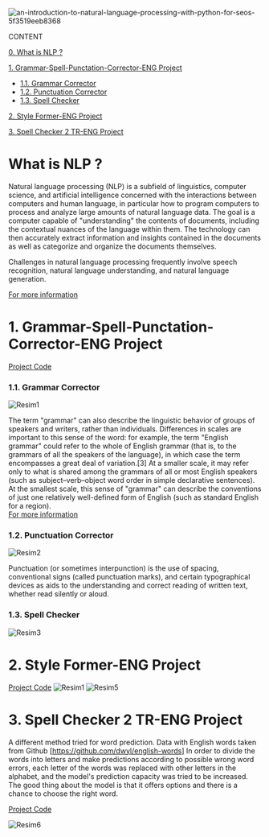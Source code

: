 ![an-introduction-to-natural-language-processing-with-python-for-seos-5f3519eeb8368](https://user-images.githubusercontent.com/88277713/154839789-8279cfa9-07c8-4bc3-967d-15a01aa3985f.png)

CONTENT

[0. What is NLP ?](https://github.com/Dodger22/NLP-Natural-Language-Processing-/blob/main/README.md#what-is-nlp-)

[1. Grammar-Spell-Punctation-Corrector-ENG Project](https://github.com/Dodger22/NLP-Natural-Language-Processing-/blob/main/README.md#1-grammar-spell-punctation-corrector-eng-project)
- [1.1. Grammar Corrector](https://github.com/Dodger22/NLP-Natural-Language-Processing-/blob/main/README.md#1-grammar-corrector)
- [1.2. Punctuation Corrector](https://github.com/Dodger22/NLP-Natural-Language-Processing-/blob/main/README.md#2-punctuation-corrector)
- [1.3. Spell Checker](https://github.com/Dodger22/NLP-Natural-Language-Processing-/blob/main/README.md#3-spell-checker)

[2. Style Former-ENG Project](https://github.com/Dodger22/NLP-Natural-Language-Processing-/blob/main/README.md#2-style-former-eng-project)

[3. Spell Checker 2 TR-ENG Project](https://github.com/Dodger22/NLP-Natural-Language-Processing-/blob/main/README.md#3-spell-checker-2-tr-eng-project)

# What is NLP ?

Natural language processing (NLP) is a subfield of linguistics, computer science, and artificial intelligence concerned with the interactions between computers and human language, in particular how to program computers to process and analyze large amounts of natural language data. The goal is a computer capable of "understanding" the contents of documents, including the contextual nuances of the language within them. The technology can then accurately extract information and insights contained in the documents as well as categorize and organize the documents themselves.

Challenges in natural language processing frequently involve speech recognition, natural language understanding, and natural language generation. 

[For more information](https://en.wikipedia.org/wiki/Natural_language_processing)

# 1. Grammar-Spell-Punctation-Corrector-ENG Project
[Project Code](https://github.com/Dodger22/NLP-Natural-Language-Processing-/blob/main/Grammar-Spell-Punctation-Corrector-ENG.ipynb)
### 1.1. Grammar Corrector
![Resim1](https://user-images.githubusercontent.com/88277713/157423923-0f82e214-58fe-43a5-8129-690db1a1e5a2.png)

The term "grammar" can also describe the linguistic behavior of groups of speakers and writers, rather than individuals. Differences in scales are important to this sense of the word: for example, the term "English grammar" could refer to the whole of English grammar (that is, to the grammars of all the speakers of the language), in which case the term encompasses a great deal of variation.[3] At a smaller scale, it may refer only to what is shared among the grammars of all or most English speakers (such as subject–verb–object word order in simple declarative sentences). At the smallest scale, this sense of "grammar" can describe the conventions of just one relatively well-defined form of English (such as standard English for a region).  
[For more information](https://en.wikipedia.org/wiki/Grammar)

### 1.2. Punctuation Corrector
![Resim2](https://user-images.githubusercontent.com/88277713/157428502-31515562-6aac-4f67-8c9f-ca8246ff22ff.png)

Punctuation (or sometimes interpunction) is the use of spacing, conventional signs (called punctuation marks), and certain typographical devices as aids to the understanding and correct reading of written text, whether read silently or aloud.

### 1.3. Spell Checker
![Resim3](https://user-images.githubusercontent.com/88277713/157428683-283ae4d9-274e-42fb-88f2-48ee73976496.png)

# 2. Style Former-ENG Project
[Project Code](https://github.com/Dodger22/NLP-Natural-Language-Processing-/blob/main/SpellingChecker2TR-ENG.ipynb)
![Resim1](https://user-images.githubusercontent.com/88277713/157613386-27f70154-885f-419f-b156-8e1f42598f65.png)
![Resim5](https://user-images.githubusercontent.com/88277713/157429769-7c292096-6ea1-4824-9fe6-51f949dbf781.png)

# 3. Spell Checker 2 TR-ENG Project

A different method  tried for word prediction.
Data with English words taken from Github [https://github.com/dwyl/english-words]
In order to divide the words into letters and make predictions according to possible wrong word errors, each letter of the words was replaced with other letters in the alphabet, and the model's prediction capacity was tried to be increased.
The good thing about the  model is that it offers options and there is a chance to choose the right word.


[Project Code](https://github.com/Dodger22/NLP-Natural-Language-Processing-/blob/main/SpellingChecker2TR-ENG.ipynb)

![Resim6](https://user-images.githubusercontent.com/88277713/157430058-688feb4a-78ff-4c16-8ce8-39b27e46d3bc.png)


